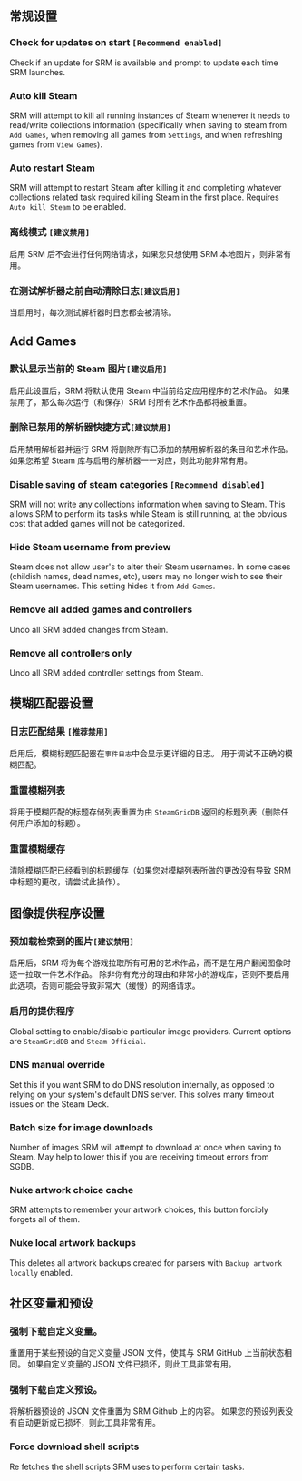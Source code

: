 ## 常规设置
### Check for updates on start `[Recommend enabled]`
Check if an update for SRM is available and prompt to update each time SRM launches.
### Auto kill Steam
SRM will attempt to kill all running instances of Steam whenever it needs to read/write collections information (specifically when saving to steam from `Add Games`, when removing all games from `Settings`, and when refreshing games from `View Games`).
### Auto restart Steam
SRM will attempt to restart Steam after killing it and completing whatever collections related task required killing Steam in the first place. Requires `Auto kill Steam` to be enabled.
### 离线模式 `[建议禁用]`
启用 SRM 后不会进行任何网络请求，如果您只想使用 SRM 本地图片，则非常有用。
### 在测试解析器之前自动清除日志`[建议启用]`
当启用时，每次测试解析器时日志都会被清除。
## Add Games
### 默认显示当前的 Steam 图片`[建议启用]`
启用此设置后，SRM 将默认使用 Steam 中当前给定应用程序的艺术作品。 如果禁用了，那么每次运行（和保存）SRM 时所有艺术作品都将被重置。
### 删除已禁用的解析器快捷方式`[建议禁用]`
启用禁用解析器并运行 SRM 将删除所有已添加的禁用解析器的条目和艺术作品。 如果您希望 Steam 库与启用的解析器一一对应，则此功能非常有用。
### Disable saving of steam categories `[Recommend disabled]`
SRM will not write any collections information when saving to Steam. This allows SRM to perform its tasks while Steam is still running, at the obvious cost that added games will not be categorized.
### Hide Steam username from preview
Steam does not allow user's to alter their Steam usernames. In some cases (childish names, dead names, etc), users may no longer wish to see their Steam usernames. This setting hides it from `Add Games`.
### Remove all added games and controllers
Undo all SRM added changes from Steam.
### Remove all controllers only
Undo all SRM added controller settings from Steam.
## 模糊匹配器设置
### 日志匹配结果 `[推荐禁用]`
启用后，模糊标题匹配器在`事件日志`中会显示更详细的日志。 用于调试不正确的模糊匹配。
### 重置模糊列表
将用于模糊匹配的标题存储列表重置为由 `SteamGridDB` 返回的标题列表（删除任何用户添加的标题）。
### 重置模糊缓存
清除模糊匹配已经看到的标题缓存（如果您对模糊列表所做的更改没有导致 SRM 中标题的更改，请尝试此操作）。

## 图像提供程序设置
### 预加载检索到的图片`[建议禁用]`
启用后，SRM 将为每个游戏拉取所有可用的艺术作品，而不是在用户翻阅图像时逐一拉取一件艺术作品。 除非你有充分的理由和非常小的游戏库，否则不要启用此选项，否则可能会导致非常大（缓慢）的网络请求。
### 启用的提供程序
Global setting to enable/disable particular image providers. Current options are `SteamGridDB` and `Steam Official`.
### DNS manual override
Set this if you want SRM to do DNS resolution internally, as opposed to relying on your system's default DNS server. This solves many timeout issues on the Steam Deck.
### Batch size for image downloads
Number of images SRM will attempt to download at once when saving to Steam. May help to lower this if you are receiving timeout errors from SGDB.
### Nuke artwork choice cache
SRM attempts to remember your artwork choices, this button forcibly forgets all of them.
### Nuke local artwork backups
This deletes all artwork backups created for parsers with `Backup artwork locally` enabled.
## 社区变量和预设
### 强制下载自定义变量。
重置用于某些预设的自定义变量 JSON 文件，使其与 SRM GitHub 上当前状态相同。 如果自定义变量的 JSON 文件已损坏，则此工具非常有用。
### 强制下载自定义预设。
将解析器预设的 JSON 文件重置为 SRM Github 上的内容。 如果您的预设列表没有自动更新或已损坏，则此工具非常有用。
### Force download shell scripts
Re fetches the shell scripts SRM uses to perform certain tasks.
